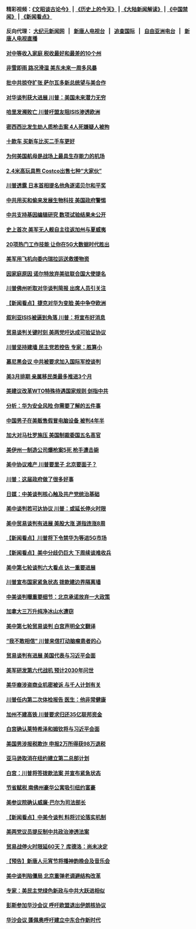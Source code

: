 #### 精彩视频：[《文昭谈古论今》](http://107.191.53.159/wenzhao) | [《历史上的今天》](http://107.191.53.159/today-in-history) | [《大陆新闻解读》](http://107.191.53.159/ntdtv-comedy) | [《中国禁闻》](http://107.191.53.159/ntdtv-news) | [《新闻看点》](http://107.191.53.159/news-insight) 

 #### 反向代理： [大纪元新闻网](http://107.191.53.159:10080/) &nbsp;&nbsp;|&nbsp;&nbsp; [新唐人电视台](http://107.191.53.159:8000/) &nbsp;&nbsp;|&nbsp;&nbsp; [追查国际](http://107.191.53.159:10010/) &nbsp;&nbsp;|&nbsp;&nbsp; [自由亚洲电台](http://107.191.53.159:9800/) &nbsp;&nbsp;|&nbsp;&nbsp; [新唐人电视直播](http://107.191.53.159/) 

#### [对中等收入家庭 税收最好和最差的10个州](../pages/nsc412/n11045184.md?t=02180217) 

#### [非雪即雨 路况滑湿 美东未来一周多风暴](../pages/nsc412/n11051683.md?t=02180217) 

#### [批中共掠夺扩张 萨尔瓦多新总统望与美合作](../pages/nsc412/n11050003.md?t=02180217) 

#### [对华谈判获大进展 川普：美国未来潜力无穷](../pages/nsc412/n11051330.md?t=02180217) 

#### [哈里发濒败亡 川普吁盟友阻ISIS渗透欧洲](../pages/nsc412/n11051146.md?t=02180217) 

#### [密西西比发生劫人质枪击案 4人死嫌疑人被拘](../pages/nsc412/n11051009.md?t=02180217) 

#### [十款车 买新车比买二手车更好](../pages/nsc412/n11045292.md?t=02180217) 

#### [为何美国航母是战场上最具生存能力的机场](../pages/nsc412/n11045305.md?t=02180217) 

#### [2.4米高玩具熊 Costco出售七种“大家伙”](../pages/nsc412/n11050021.md?t=02180217) 

#### [川普透露 日本首相提名他角逐诺贝尔和平奖](../pages/nsc412/n11050913.md?t=02180217) 

#### [中共用买和偷来发展生物科技 美国政府警惕](../pages/nsc412/n11050574.md?t=02180217) 

#### [中共支持基因编辑研究 数项试验结果未公开](../pages/nsc412/n11050101.md?t=02180217) 

#### [史上首次 美军无人舰自主往返加州与夏威夷](../pages/nsc412/n11050688.md?t=02180217) 

#### [20项热门工作技能 让你在5G大数据时代胜出](../pages/nsc412/n11045079.md?t=02180217) 

#### [美军用飞机向委内瑞拉运送救援物资](../pages/nsc412/n11050578.md?t=02180217) 

#### [因家庭原因 诺尔特放弃美驻联合国大使提名](../pages/nsc412/n11050471.md?t=02180217) 

#### [川普佛州听取对华谈判简报 出席人员引关注](../pages/nsc412/n11050138.md?t=02180217) 

#### [【新闻看点】捷克对华为变脸 美中争夺欧洲](../pages/nsc412/n11050059.md?t=02180217) 

#### [叙利亚ISIS被逼到角落 川普：将宣布好消息](../pages/nsc412/n11050169.md?t=02180217) 

#### [贸易谈判关键时刻 美两党吁达成可验证协议](../pages/nsc412/n11050128.md?t=02180217) 

#### [川普坚持建墙 民主党若控告 专家：胜算小](../pages/nsc412/n11050057.md?t=02180217) 

#### [慕尼黑会议 中共被要求加入国际军控谈判](../pages/nsc412/n11049858.md?t=02180217) 

#### [美3月排期 亲属移民类最多推进3个月](../pages/nsc412/n11049714.md?t=02180217) 

#### [美建议改革WTO特殊待遇国家规则 剑指中共](../pages/nsc412/n11049527.md?t=02180217) 

#### [分析：华为安全风险 你需要了解的五件事](../pages/nsc412/n11038295.md?t=02180217) 

#### [中国男子在美贩售假冒电脑设备 被判4年半](../pages/nsc412/n11048974.md?t=02180217) 

#### [加大对马杜罗施压 美国制裁委国五名高官](../pages/nsc412/n11048312.md?t=02180217) 

#### [美伊州一制造公司爆枪案5死 枪手遭击毙](../pages/nsc412/n11048272.md?t=02180217) 

#### [美中协议难产 川普要里子 北京要面子？](../pages/nsc412/n11047839.md?t=02180217) 

#### [川普：这届政府做了很多好事](../pages/nsc412/n11048466.md?t=02180217) 

#### [日媒：中美谈判核心触及共产党统治基础](../pages/nsc412/n11048165.md?t=02180217) 

#### [美中谈判若可达协议 川普：或延长停火时限](../pages/nsc412/n11047939.md?t=02180217) 

#### [美中贸易谈判有进展 美股大涨 道指连涨8周](../pages/nsc412/n11048322.md?t=02180217) 

#### [【新闻看点】川普将下令禁华为等进5G市场](../pages/nsc412/n11047972.md?t=02180217) 

#### [【新闻看点】美中分歧仍巨大 下周续谈难收兵](../pages/nsc412/n11047702.md?t=02180217) 

#### [美中第七轮谈判六大看点 达一重要进展](../pages/nsc412/n11047982.md?t=02180217) 

#### [川普宣布国家紧急状态 拨款建边界隔离墙](../pages/nsc412/n11048032.md?t=02180217) 

#### [中美谈判曝重要细节：北京承诺放弃一大政策](../pages/nsc412/n11047582.md?t=02180217) 

#### [加拿大三万升纯净冰山水遭窃](../pages/nsc412/n11047654.md?t=02180217) 

#### [美中第七轮贸易谈判 白宫声明全文翻译](../pages/nsc412/n11047539.md?t=02180217) 

#### [“我不敢相信” 川普来信打动脑瘤患者的心](../pages/nsc412/n11047266.md?t=02180217) 

#### [贸易谈判有进展 美国代表与习近平会面](../pages/nsc412/n11046943.md?t=02180217) 

#### [美军研发第六代战机 预计2030年问世](../pages/nsc412/n11046853.md?t=02180217) 

#### [美华裔涉盗商业机密被诉 与千人计划有关](../pages/nsc412/n11045838.md?t=02180217) 

#### [川普任内第二次体检报告 医生：他非常健康](../pages/nsc412/n11046580.md?t=02180217) 

#### [加州不建高铁 川普要求归还35亿联邦资金](../pages/nsc412/n11045524.md?t=02180217) 

#### [白宫确认莱特希泽和姆钦将与习近平会面](../pages/nsc412/n11045630.md?t=02180217) 

#### [美国男涉报税欺诈 申报2万所得获98万退税](../pages/nsc412/n11045874.md?t=02180217) 

#### [亚马逊取消在纽约建立第二总部计划](../pages/nsc412/n11045436.md?t=02180217) 

#### [白宫：川普将签拨款法案 并宣布紧急状态](../pages/nsc412/n11045657.md?t=02180217) 

#### [节省赋税 南佛州豪华公寓吸引纽约富豪](../pages/nsc412/n11045681.md?t=02180217) 

#### [美参议院确认威廉‧巴尔为司法部长](../pages/nsc412/n11045451.md?t=02180217) 

#### [【新闻看点】中美今谈判 料将讨论落实机制](../pages/nsc412/n11045020.md?t=02180217) 

#### [美两党议员提反制中共政治渗透法案](../pages/nsc412/n11045351.md?t=02180217) 

#### [贸易战停火时限延60天？ 库德洛：尚未决定](../pages/nsc412/n11045299.md?t=02180217) 

#### [【预告】新唐人元宵节将播神韵晚会及音乐会](../pages/nsc412/n11043038.md?t=02180217) 

#### [美中谈判陷僵局 北京重弹老调避结构改革](../pages/nsc412/n11045171.md?t=02180217) 

#### [专家：美民主党绿色新政与中共大跃进相似](../pages/nsc412/n11045053.md?t=02180217) 

#### [彭斯参加华沙会议 呼吁欧盟退出伊朗核协议](../pages/nsc412/n11045031.md?t=02180217) 

#### [华沙会议 蓬佩奥呼吁建立中东合作新时代](../pages/nsc412/n11044317.md?t=02180217) 

